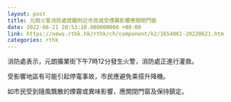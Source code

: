 ```yaml
---
layout: post
title: 元朗火警消防處提醒附近市民或受煙霧影響應關閉門窗
date: 2022-06-21 20:53:18.000000000 +08:00
link: https://news.rthk.hk/rthk/ch/component/k2/1654061-20220621.htm
categories: rthk
---
```


消防處表示，元朗擴業街下午7時12分發生火警，消防處正進行灌救。

受影響地區有可能引起停電事故，市民應避免乘搭升降機。

如市民受到隨風飄散的煙霧或異味影響，應關閉門窗及保持鎮定。
